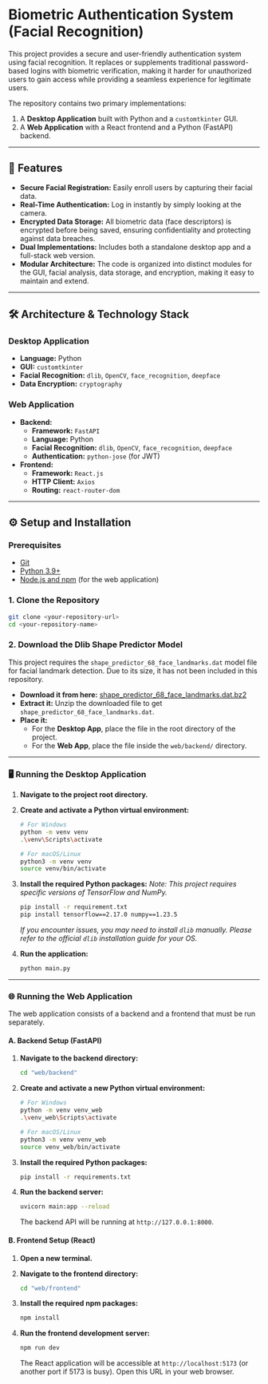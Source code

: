 # Biometric Authentication System (Facial Recognition)

This project provides a secure and user-friendly authentication system using facial recognition. It replaces or supplements traditional password-based logins with biometric verification, making it harder for unauthorized users to gain access while providing a seamless experience for legitimate users.

The repository contains two primary implementations:
1.  A **Desktop Application** built with Python and a `customtkinter` GUI.
2.  A **Web Application** with a React frontend and a Python (FastAPI) backend.

---

## 🌟 Features

- **Secure Facial Registration:** Easily enroll users by capturing their facial data.
- **Real-Time Authentication:** Log in instantly by simply looking at the camera.
- **Encrypted Data Storage:** All biometric data (face descriptors) is encrypted before being saved, ensuring confidentiality and protecting against data breaches.
- **Dual Implementations:** Includes both a standalone desktop app and a full-stack web version.
- **Modular Architecture:** The code is organized into distinct modules for the GUI, facial analysis, data storage, and encryption, making it easy to maintain and extend.

---

## 🛠️ Architecture & Technology Stack

### Desktop Application
- **Language:** Python
- **GUI:** `customtkinter`
- **Facial Recognition:** `dlib`, `OpenCV`, `face_recognition`, `deepface`
- **Data Encryption:** `cryptography`

### Web Application
- **Backend:**
  - **Framework:** `FastAPI`
  - **Language:** Python
  - **Facial Recognition:** `dlib`, `OpenCV`, `face_recognition`, `deepface`
  - **Authentication:** `python-jose` (for JWT)
- **Frontend:**
  - **Framework:** `React.js`
  - **HTTP Client:** `Axios`
  - **Routing:** `react-router-dom`

---

## ⚙️ Setup and Installation

### Prerequisites

- [Git](https://git-scm.com/downloads)
- [Python 3.9+](https://www.python.org/downloads/)
- [Node.js and npm](https://nodejs.org/en/download/) (for the web application)

### 1. Clone the Repository

```bash
git clone <your-repository-url>
cd <your-repository-name>
```

### 2. Download the Dlib Shape Predictor Model

This project requires the `shape_predictor_68_face_landmarks.dat` model file for facial landmark detection. Due to its size, it has not been included in this repository.

- **Download it from here:** [shape_predictor_68_face_landmarks.dat.bz2](http://dlib.net/files/shape_predictor_68_face_landmarks.dat.bz2)
- **Extract it:** Unzip the downloaded file to get `shape_predictor_68_face_landmarks.dat`.
- **Place it:**
    - For the **Desktop App**, place the file in the root directory of the project.
    - For the **Web App**, place the file inside the `web/backend/` directory.

---

### 🖥️ Running the Desktop Application

1.  **Navigate to the project root directory.**

2.  **Create and activate a Python virtual environment:**
    ```bash
    # For Windows
    python -m venv venv
    .\venv\Scripts\activate

    # For macOS/Linux
    python3 -m venv venv
    source venv/bin/activate
    ```

3.  **Install the required Python packages:**
    *Note: This project requires specific versions of TensorFlow and NumPy.*
    ```bash
    pip install -r requirement.txt
    pip install tensorflow==2.17.0 numpy==1.23.5
    ```
    *If you encounter issues, you may need to install `dlib` manually. Please refer to the official `dlib` installation guide for your OS.*

4.  **Run the application:**
    ```bash
    python main.py
    ```

---

### 🌐 Running the Web Application

The web application consists of a backend and a frontend that must be run separately.

#### A. Backend Setup (FastAPI)

1.  **Navigate to the backend directory:**
    ```bash
    cd "web/backend"
    ```

2.  **Create and activate a new Python virtual environment:**
    ```bash
    # For Windows
    python -m venv venv_web
    .\venv_web\Scripts\activate

    # For macOS/Linux
    python3 -m venv venv_web
    source venv_web/bin/activate
    ```

3.  **Install the required Python packages:**
    ```bash
    pip install -r requirements.txt
    ```

4.  **Run the backend server:**
    ```bash
    uvicorn main:app --reload
    ```
    The backend API will be running at `http://127.0.0.1:8000`.

#### B. Frontend Setup (React)

1.  **Open a new terminal.**

2.  **Navigate to the frontend directory:**
    ```bash
    cd "web/frontend"
    ```

3.  **Install the required npm packages:**
    ```bash
    npm install
    ```

4.  **Run the frontend development server:**
    ```bash
    npm run dev
    ```
    The React application will be accessible at `http://localhost:5173` (or another port if 5173 is busy). Open this URL in your web browser.

